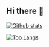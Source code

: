 ## Hi there 👋

[![Github stats](https://github-readme-stats.vercel.app/api?username=dertyp7214&show_icons=true&theme=gotham)](https://github.com/anuraghazra/github-readme-stats) 

[![Top Langs](https://github-readme-stats.vercel.app/api/top-langs/?username=dertyp7214&theme=gotham&layout=compact)](https://github.com/anuraghazra/github-readme-stats)
